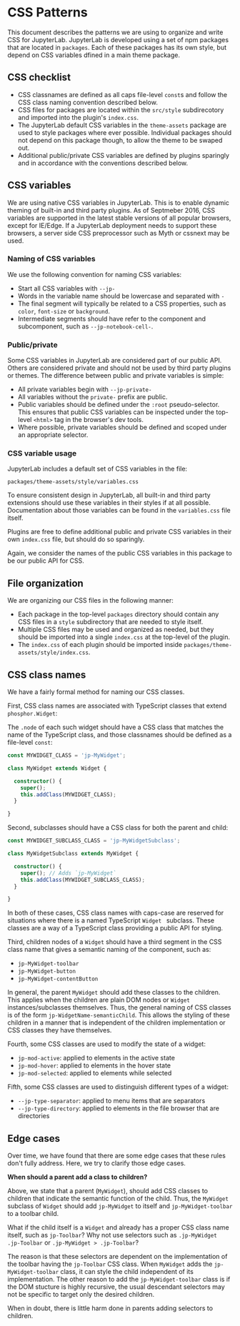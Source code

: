 # CSS Patterns

This document describes the patterns we are using to organize and write
CSS for JupyterLab. JupyterLab is developed using a set of npm packages
that are located in `packages`. Each of these packages has its own style, but
depend on CSS variables dfined in a main theme package.

## CSS checklist

* CSS classnames are defined as all caps file-level `const`s and follow the CSS
  class naming convention described below.
* CSS files for packages are located within the `src/style` subdirecotory and
  imported into the plugin's `index.css`.
* The JupyterLab default CSS variables in the `theme-assets` package
  are used to style packages where ever possible. Individual packages should not
  depend on this package though, to allow the theme to be swaped out.
* Additional public/private CSS variables are defined by plugins sparingly and in
  accordance with the conventions described below.

## CSS variables

We are using native CSS variables in JupyterLab. This is to enable dynamic theming
of built-in and third party plugins. As of Septmeber 2016, CSS variables are
supported in the latest stable versions of all popular browsers, except for IE/Edge.
If a JupyterLab deployment needs to support these browsers, a server side CSS
preprocessor such as Myth or cssnext may be used.

### Naming of CSS variables

We use the following convention for naming CSS variables:

* Start all CSS variables with `--jp-`
* Words in the variable name should be lowercase and separated with `-`
* The final segment will typically be related to a CSS properties, such as
  `color`, `font-size` or `background`.
* Intermediate segments should have refer to the component and subcomponent, such
  as `--jp-notebook-cell-`.

### Public/private

Some CSS variables in JupyterLab are considered part of our public API. Others
are considered private and should not be used by third party plugins or themes.
The difference between public and private variables is simple:

* All private variables begin with `--jp-private-`
* All variables without the `private-` prefix are public.
* Public variables should be defined under the `:root` pseudo-selector. This
  ensures that public CSS variables can be inspected under the top-level
  `<html>` tag in the browser's dev tools.
* Where possible, private variables should be defined and scoped under an 
  appropriate selector.

### CSS variable usage

JupyterLab includes a default set of CSS variables in the file:

`packages/theme-assets/style/variables.css`

To ensure consistent design in JupyterLab, all built-in and third party
extensions should use these variables in their styles if at all possible.
Documentation about those variables can be found in the `variables.css` file
itself.

Plugins are free to define additional public and private CSS variables in
their own `index.css` file, but should do so sparingly.

Again, we consider the names of the public CSS variables in this package
to be our public API for CSS.

## File organization

We are organizing our CSS files in the following manner:

* Each package in the top-level `packages` directory should contain
  any CSS files in a `style` subdirectory that are needed to style itself.
* Multiple CSS files may be used and organized as needed, but they should be
  imported into a single `index.css` at the top-level of the plugin.
* The `index.css` of each plugin should be imported inside
  `packages/theme-assets/style/index.css`.

## CSS class names

We have a fairly formal method for naming our CSS classes.

First, CSS class names are associated with TypeScript classes that extend
`phosphor.Widget`:

The `.node` of each such widget should have a CSS class that matches
the name of the TypeScript class, and those classnames should be defined
as a file-level `const`:

```TypeScript
const MYWIDGET_CLASS = 'jp-MyWidget';

class MyWidget extends Widget {

  constructor() {
    super();
    this.addClass(MYWIDGET_CLASS);
  }

}
```

Second, subclasses should have a CSS class for both the parent and child:

```TypeScript
const MYWIDGET_SUBCLASS_CLASS = 'jp-MyWidgetSubclass';

class MyWidgetSubclass extends MyWidget {

  constructor() {
    super(); // Adds `jp-MyWidget`
    this.addClass(MYWIDGET_SUBCLASS_CLASS);
  }

}
```

In both of these cases, CSS class names with caps-case are reserved for
situations where there is a named TypeScript `Widget ` subclass. These classes
are a way of a TypeScript class providing a public API for styling.

Third, children nodes of a `Widget` should have a third segment in the CSS
class name that gives a semantic naming of the component, such as:

* `jp-MyWidget-toolbar`
* `jp-MyWidget-button`
* `jp-MyWidget-contentButton`

In general, the parent `MyWidget` should add these classes to the children. This
applies when the children are plain DOM nodes or `Widget` instances/subclasses
themselves. Thus, the general naming of CSS classes is of the form
`jp-WidgetName-semanticChild`. This allows the styling of these children in a
manner that is independent of the children implementation or CSS classes they
have themselves.

Fourth, some CSS classes are used to modify the state of a widget:

* `jp-mod-active`: applied to elements in the active state
* `jp-mod-hover`: applied to elements in the hover state
* `jp-mod-selected`: applied to elements while selected

Fifth, some CSS classes are used to distinguish different types of a widget:

* `--jp-type-separator`: applied to menu items that are separators
* `--jp-type-directory`: applied to elements in the file browser that are directories

## Edge cases

Over time, we have found that there are some edge cases that these rules don't
fully address. Here, we try to clarify those edge cases.

**When should a parent add a class to children?**

Above, we state that a parent (`MyWidget`), should add CSS classes to children
that indicate the semantic function of the child. Thus, the `MyWidget` subclass
of `Widget` should add `jp-MyWidget` to itself and `jp-MyWidget-toolbar` to a
toolbar child.

What if the child itself is a `Widget` and already has a proper CSS class name itself, such as `jp-Toolbar`? Why not use selectors such as
`.jp-MyWidget .jp-Toolbar` or `.jp-MyWidget > .jp-Toolbar`?

The reason is that these selectors are dependent on the implementation of the
toolbar having the `jp-Toolbar` CSS class. When `MyWidget` adds the 
`jp-MyWidget-toolbar` class, it can style the child independent of its
implementation. The other reason to add the `jp-MyWidget-toolbar` class is if
the DOM stucture is highly recursive, the usual descendant selectors may
not be specific to target only the desired children.

When in doubt, there is little harm done in parents adding selectors to children.




